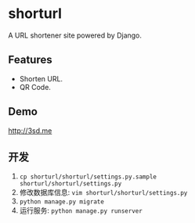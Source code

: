 # shorturl

A URL shortener site powered by Django.

## Features

* Shorten URL.
* QR Code.

## Demo

<http://3sd.me>

## 开发

1. `cp shorturl/shorturl/settings.py.sample shorturl/shorturl/settings.py`
2. 修改数据库信息: `vim shorturl/shorturl/settings.py`
3. `python manage.py migrate`
4. 运行服务: `python manage.py runserver`
